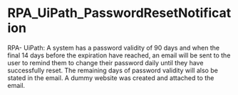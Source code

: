 # RPA_UiPath_PasswordResetNotification
RPA- UiPath: A system has a password validity of 90 days and when the final 14 days before the expiration have reached, an email will be sent to the user to remind them to change their password daily until they have successfully reset. The remaining days of password validity will also be stated in the email. A dummy website was created and attached to the email.
